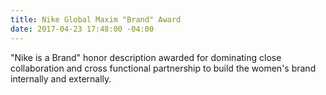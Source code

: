 ```yaml
---
title: Nike Global Maxim "Brand" Award
date: 2017-04-23 17:48:00 -04:00
---
```


"Nike is a Brand" honor description awarded for dominating close collaboration and cross functional partnership to build the women's brand internally and externally. 